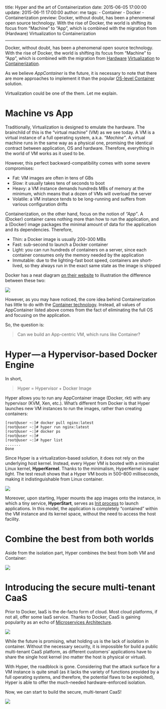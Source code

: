 title: Hyper and the art of Containerization
date: 2015-06-05 17:00:00
update: 2015-06-11 17:00:00
author: me
tags:
    - Container
    - Docker
    - Containerization
preview: Docker, without doubt, has been a phenomenal open source technology. With the rise of Docker, the world is shifting its focus from “Machine” to “App”, which is combined with the migration from (Hardware) Virtualization to Containerization

---

Docker, without doubt, has been a phenomenal open source technology. With the rise of Docker, the world is shifting its focus from “Machine” to “App”, which is combined with the migration from [Hardware](http://en.wikipedia.org/wiki/Hardware_virtualization) [Virtualization](http://en.wikipedia.org/wiki/Hardware_virtualization) to [Containerization](https://github.com/appc/spec).

As we believe *AppContainer* is the future, it is necessary to note that there are more approaches to implement it than the popular [OS-level Container](http://en.wikipedia.org/wiki/Operating-system-level_virtualization) solution.

Virtualization could be one of the them. Let me explain.

# Machine vs App

Traditionally, Virtualization is designed to emulate the hardware. The brainchild of this is the “virtual machine” (VM) as we see today. A VM is a virtual instance of a full operating system, a.k.a. *“Machine”*. A virtual machine runs in the same way as a physical one, promising the identical contract between application, OS and hardware. Therefore, everything in the world of VM works as it used to be.

However, this perfect backward-compatibility comes with some severe compromises:

- Fat: VM images are often in tens of GBs
- Slow: it usually takes tens of seconds to boot
- Heavy: a VM instance demands hundreds MBs of memory at the minimum, which means that a dozen of VMs will overload the server
- Volatile: a VM instance tends to be long-running and suffers from various configuration drifts

Containerization, on the other hand, focus on the notion of *“App”*. A (Docker) container cares nothing more than how to run the application, and a (Docker) image packages the minimal amount of data for the application and its dependencies. Therefore,

- Thin: a Docker image is usually 200–300 MBs
- Fast: sub-second to launch a Docker container
- Light: you can run hundreds of containers on a server, since each container consumes only the memory needed by the application
- Immutable: due to the lighting-fast boot speed, containers are short-lived, so they always run in the exact same state as the image is shipped

Docker has a neat diagram [on their website](https://www.docker.com/whatisdocker/) to illustration the difference between these two:

![](-/images/hyper-and-the-art-of-containerization/1.png)

However, as you may have noticed, the core idea behind Containerization has little to do with the [Container technology](https://github.com/docker/libcontainer). Instead, all values of AppContainer listed above comes from the fact of eliminating the full OS and focusing on the application.

So, the question is:

> Can we build an App-centric VM, which runs like Container?

# Hyper — a Hypervisor-based Docker Engine

In short,

> Hyper = Hypervisor + Docker Image

Hyper allows you to run any AppContainer image (Docker, rkt) with any hypervisor (KVM, Xen, etc.). What’s different from Docker is that Hyper launches new VM instances to run the images, rather than creating containers:

``` shell
[root@user ~:]# docker pull nginx:latest
[root@user ~:]# hyper run nginx:latest
[root@user ~:]# docker ps
[root@user ~:]#
[root@user ~:]# hyper list
.......
Done
```

Since Hyper is a virtualization-based solution, it does not rely on the underlying host kernel. Instead, every Hyper VM is booted with a minimalist Linux kernel, **HyperKernel**. Thanks to the minimalism, HyperKernel is super light. The test result shows that a Hyper VM boots in 500–800 milliseconds, making it indistinguishable from Linux container.

![](-/images/hyper-and-the-art-of-containerization/2.png)

Moreover, upon starting, Hyper mounts the app images onto the instance, in which a tiny service, **HyperStart**, serves as [Init process](http://en.wikipedia.org/wiki/Init) to launch applications. In this model, the application is completely “contained” within the VM instance and its kernel space, without the need to access the host facility.

# Combine the best from both worlds

Aside from the isolation part, Hyper combines the best from both VM and Container:

![](-/images/hyper-and-the-art-of-containerization/3.png)

# Introducing the secure multi-tenant CaaS

Prior to Docker, IaaS is the de-facto form of cloud. Most cloud platforms, if not all, offer some IaaS service. Thanks to Docker, CaaS is gaining popularity as an echo of [Microservices Architecture](http://en.wikipedia.org/wiki/Microservices).

![](-/images/hyper-and-the-art-of-containerization/4.png)

While the future is promising, what holding us is the lack of isolation in container. Without the necessary security, it is impossible for build a public multi-tenant CaaS platform, as different customers’ applications have to share the single host kernel (no matter the host is physical or virtual).

With Hyper, the roadblock is gone. Considering that the attack surface for a VM instance is quite small (as it lacks the variety of functions provided by a full operating systems, and therefore, the potential flaws to be exploited), Hyper is able to offer the much-needed hardware-enforced isolation.

Now, we can start to build the secure, multi-tenant CaaS!

![](-/images/hyper-and-the-art-of-containerization/5.png)

